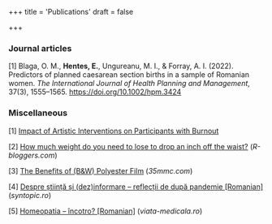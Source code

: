 +++
title = 'Publications'
draft = false
<!-- Google tag (gtag.js) -->
<script async src="https://www.googletagmanager.com/gtag/js?id=G-7WG8T85KBS"></script>
<script>
  window.dataLayer = window.dataLayer || [];
  function gtag(){dataLayer.push(arguments);}
  gtag('js', new Date());

  gtag('config', 'G-7WG8T85KBS');
</script>
+++

### Journal articles
[1] Blaga, O. M., **Hentes, E.**, Ungureanu, M. I., & Forray, A. I. (2022). Predictors of planned caesarean section births in a sample of Romanian women. *The International Journal of Health Planning and Management*, 37(3), 1555–1565. https://doi.org/10.1002/hpm.3424

### Miscellaneous
[1] [Impact of Artistic Interventions on Participants with Burnout](https://art-wellbeing.eu/wp-content/uploads/2021/03/Research-Overcoming-burnout-through-arts_Final.pdf)  

[2] [How much weight do you need to lose to drop an inch off the waist?](https://www.r-bloggers.com/2023/03/how-much-weight-do-you-need-to-lose-to-drop-an-inch-off-the-waist/) (*R-bloggers.com*)  

[3] [The Benefits of (B&W) Polyester Film](https://www.35mmc.com/30/01/2022/the-benefits-of-bw-polyester-film-by-emanuel-hentes/) (*35mmc.com*)

[4] [Despre știință și (dez)informare – reflecții de după pandemie [Romanian]](https://www.syntopic.ro/despre-stiinta-si-dezinformare-reflectii-de-dupa-pandemie/) (*syntopic.ro*)

[5] [Homeopatia – încotro? [Romanian]](https://www.viata-medicala.ro/homeopatia-incotro-27856) (*viata-medicala.ro*)
